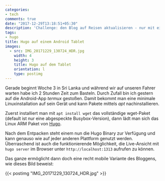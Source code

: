 ```yaml
---
categories:
- tech
comments: true
date: "2017-12-29T13:18:51+05:30"
description: 'Challenge: den Blog auf Reisen aktualisieren - nur mit einem Android-Device'
tags:
- hugo
title: Hugo auf einem Android Tablet
images:
  - src: IMG_20171229_130724_HDR.jpg
    width: 4
    height: 3
    title: Hugo auf dem Tablet
    orientation: l
    type: postimg
---
```


Gerade beginnt Woche 3 in Sri Lanka und während wir auf unseren Fahrer warten habe ich 2 Stunden Zeit zum Basteln. 
Durch Zufall bin ich gestern auf die Android-App _termux_ gestoßen. Damit bekommt man eine minimale Linuxinstallation auf sein Gerät 
und kann Pakete mittels _apt_ nachinstallieren.

Zuerst installiert man mit `apt install wget` das vollständige wget-Paket (default ist nur eine abgespeckte Busybox-Version), dann lädt
man sich das Linux ARM Paket von [Hugo][hugo].

Nach dem Entpacken steht einem nun die Hugo Binary zur Verfügung und kann genauso wie auf jeder anderen Plattform genutzt werden. 
Überraschend ist auch die funktionierende Möglichkeit, die Live-Ansicht mit `hugo server` im Browser unter `http://localhost:1313` aufrufen zu können.

Das ganze ermöglicht dann doch eine recht mobile Variante des Bloggens, wie dieses Bild beweist:

{{< postimg "IMG_20171229_130724_HDR.jpg" >}}

[hugo]: https://github.com/gohugoio/hugo/releases
